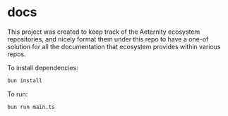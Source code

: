 # docs

This project was created to keep track of the Aeternity ecosystem repositories, and nicely format them under this repo to have a one-of solution for all the documentation that ecosystem provides within various repos.

To install dependencies:

```bash
bun install
```

To run:

```bash
bun run main.ts
```
